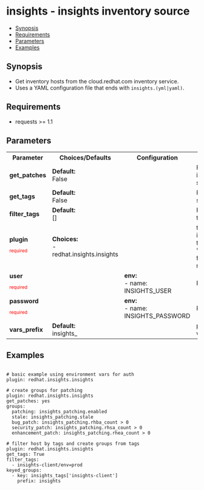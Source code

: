 insights - insights inventory source
====================================
- [Synopsis](Synopsis)
- [Requirements](Requirements)
- [Parameters](Parameters)
- [Examples](Examples)

## Synopsis
- Get inventory hosts from the cloud.redhat.com inventory service.
- Uses a YAML configuration file that ends with ``insights.(yml|yaml)``.

## Requirements
- requests >= 1.1

## Parameters

<table>
<tr>
<th> Parameter </th>
<th> Choices/Defaults </th>
<th> Configuration </th>
<th> Comments </th>
</tr>
<tr>
<td><b>get_patches</b></br>
</td>
<td><b>Default:</b><br> 
False</td>
<td></td>
<td> Fetch patching information for each system.</td>
</tr>
<tr>
<td><b>get_tags</b></br>
</td>
<td><b>Default:</b><br> 
False</td>
<td></td>
<td> Fetch tag data for each system.</td>
</tr>
<tr>
<td><b>filter_tags</b></br>
</td>
<td><b>Default:</b><br> 
[]</td>
<td></td>
<td> Filter hosts with given tags</td>
</tr>
<tr>
<td><b>plugin</b></br>
<p style="color:red;font-size:75%">required</p></td>
<td><b>Choices:</b><br>
- redhat.insights.insights
</td>
<td></td>
<td> the name of this plugin, it should always be set to 'redhat.insights.insights' for this plugin to recognize it as it's own.</td>
</tr>
<tr>
<td><b>user</b></br>
<p style="color:red;font-size:75%">required</p></td>
<td></td>
<td><b>env:</b><br>
-   name: INSIGHTS_USER
</td>
<td> Red Hat username</td>
</tr>
<tr>
<td><b>password</b></br>
<p style="color:red;font-size:75%">required</p></td>
<td></td>
<td><b>env:</b><br>
-   name: INSIGHTS_PASSWORD
</td>
<td> Red Hat password</td>
</tr>
<tr>
<td><b>vars_prefix</b></br>
</td>
<td><b>Default:</b><br> 
insights_</td>
<td></td>
<td> prefix to apply to host variables</td>
</tr>
</table>

## Examples
```

# basic example using environment vars for auth
plugin: redhat.insights.insights

# create groups for patching
plugin: redhat.insights.insights
get_patches: yes
groups:
  patching: insights_patching.enabled
  stale: insights_patching.stale
  bug_patch: insights_patching.rhba_count > 0
  security_patch: insights_patching.rhsa_count > 0
  enhancement_patch: insights_patching.rhea_count > 0

# filter host by tags and create groups from tags
plugin: redhat.insights.insights
get_tags: True
filter_tags:
  - insights-client/env=prod
keyed_groups:
  - key: insights_tags['insights-client']
    prefix: insights

```
